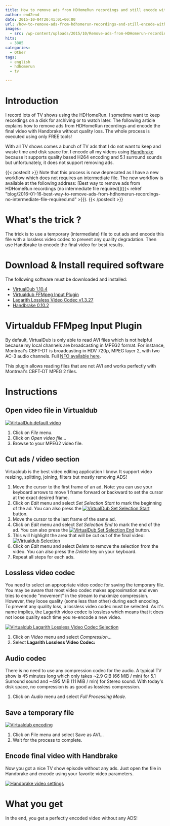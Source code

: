 ```yaml
---
title: How to remove ads from HDHomeRun recordings and still encode with Handbrake
author: end2end
date: 2015-10-04T20:41:01+00:00
url: /how-to-remove-ads-from-hdhomerun-recordings-and-still-encode-with-handbrake/
images:
  - src: /wp-content/uploads/2015/10/Remove-ads-from-HDHomerun-recording-featured-image.jpg
hits:
  - 3885
categories:
  - Other
tags:
  - english
  - hdhomerun
  - tv

---
```

# Introduction

I record lots of TV shows using the HDHomeRun. I sometime want to keep recordings on a disk for archiving or to watch later. The following article explains how to remove ads from HDHomeRun recordings and encode the final video with Handbrake without quality loss. The whole process is executed using only FREE tools!

With all TV shows comes a bunch of TV ads that I do not want to keep and waste time and disk space for. I encode all my videos using [Handbrake](https://handbrake.fr/downloads.php) because it supports quality based H264 encoding and 5.1 surround sounds but unfortunately, it does not support removing ads.

{{< postedit >}}
  Note that this process is now deprecated as I have a new workflow which does not requires an intermediate file. The new workflow is available at the following address: [Best way to remove ads from HDHomeRun recordings (no intermediate file required)]({{< relref "blog/2016-01-16-best-way-to-remove-ads-from-hdhomerun-recordings-no-intermediate-file-required.md" >}}).
{{< /postedit >}}

# What's the trick ?

The trick is to use a temporary (intermediate) file to cut ads and encode this file with a lossless video codec to prevent any quality degradation. Then use Handbrake to encode the final video for best results.

# Download & Install required software

The following software must be downloaded and installed:

* [VirtualDub 1.10.4](http://www.virtualdub.org/download.html)
* [Virtualdub FFMpeg Input Plugin](http://sourceforge.net/projects/virtualdubffmpeginputplugin/files/)
* [Lagarith Lossless Video Codec v1.3.27](http://lags.leetcode.net/codec.html)
* [Handbrake 0.10.2](https://handbrake.fr/downloads.php)

# Virtualdub FFMpeg Input Plugin

By default, VirtualDub is only able to read AVI files which is not helpful because my local channels are broadcasting in MPEG2 format. For instance, Montreal's CBFT-DT is broadcasting in HDV 720p, MPEG layer 2, with two AC-3 audio channels. Full [NFO available here](/wp-content/uploads/2015/10/Montreal-CBFT-DT-Codec-NFO.nfo).

This plugin allows reading files that are not AVI and works perfectly with Montreal's CBFT-DT MPEG 2 files.

# Instructions

## Open video file in Virtualdub

[![VirtualDub default video](/wp-content/uploads/2015/10/VirtualDub-default-video.jpg "VirtualDub default video")](/wp-content/uploads/2015/10/VirtualDub-default-video.jpg)

1. Click on *File* menu.
2. Click on *Open video file...*
3. Browse to your MPEG2 video file.

## Cut ads / video section

Virtualdub is the best video editing application I know. It support video resizing, splitting, joining, filters but mostly removing ADS!

1. Move the cursor to the first frame of an ad. Note: you can use your keyboard arrows to move 1 frame forward or backward to set the cursor at the exact desired frame.
2. Click on *Edit* menu and select *Set Selection Start* to mark the beginning of the ad. You can also press the [![VirtualDub Set Selection Start](/wp-content/uploads/2015/10/VirtualDub-Set-Selection-Start.jpg)](/wp-content/uploads/2015/10/VirtualDub-Set-Selection-Start.jpg) button.
3. Move the cursor to the last frame of the same ad.
4. Click on *Edit* menu and select *Set Selection End* to mark the end of the ad. You can also press the [![VirtualDub Set Selection End](/wp-content/uploads/2015/10/VirtualDub-Set-Selection-End.jpg)](/wp-content/uploads/2015/10/VirtualDub-Set-Selection-End.jpg) button.
5. This will highlight the area that will be cut out of the final video:
[![Virtualdub Selection](/wp-content/uploads/2015/10/Virtualdub-Selection.jpg "Virtualdub Selection")](/wp-content/uploads/2015/10/Virtualdub-Selection.jpg)
6. Click on *Edit* menu and select *Delete* to remove the selection from the video. You can also press the *Delete* key on your keyboard.
7. Repeat all steps for each ads.

## Lossless video codec

You need to select an appropriate video codec for saving the temporary file. You may be aware that most video codec makes approximation and even tries to encode "movement" in the stream to maximize compression. However, they loose quality (some less than other) during each encoding. To prevent any quality loss, a lossless video codec must be selected. As it's name implies, the Lagarith video codec is lossless which means that it does not loose quality each time you re-encode a new video.

[![Virtualdub Lagarith Lossless Video Codec Selection](/wp-content/uploads/2015/10/Virtualdub-Video-Codec-Selection.jpg "Virtualdub Lagarith Lossless Video Codec Selection")](/wp-content/uploads/2015/10/Virtualdub-Video-Codec-Selection.jpg)

1. Click on *Video* menu and select *Compression*...
2. Select **Lagarith Lossless Video Codec:**

## Audio codec

There is no need to use any compression codec for the audio. A typical TV show is 45 minutes long which only takes ~2.9 GiB (66 MiB / min) for 5.1 Surround sound and ~495 MiB (11 MiB / min) for Stereo sound. With today's disk space, no compression is as good as lossless compression.

1. Click on *Audio* menu and select *Full Processing Mode*.

## Save a temporary file

[![Virtualdub encoding](/wp-content/uploads/2015/10/Virtualdub-encoding.jpg "Virtualdub encoding")](/wp-content/uploads/2015/10/Virtualdub-encoding.jpg)

1. Click on File menu and select Save as AVI...
2. Wait for the process to complete.

## Encode final video with Handbrake

Now you got a nice TV show episode without any ads. Just open the file in Handbrake and encode using your favorite video parameters.

[![Handbrake video settings](/wp-content/uploads/2015/10/Handbrake-video-settings.jpg "Handbrake video settings")](/wp-content/uploads/2015/10/Handbrake-video-settings.jpg)

# What you get

In the end, you get a perfectly encoded video without any ADS!
